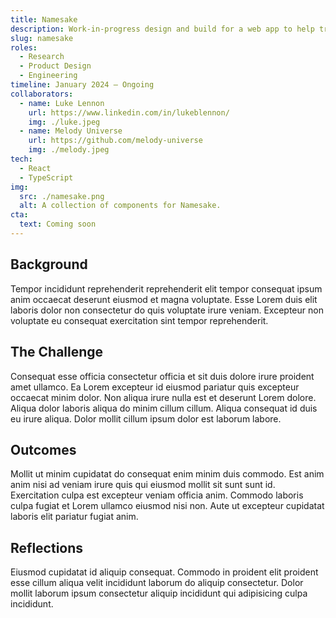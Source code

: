 ```yaml
---
title: Namesake
description: Work-in-progress design and build for a web app to help trans people navigate the (often byzantine) legal name change process.
slug: namesake
roles:
  - Research
  - Product Design
  - Engineering
timeline: January 2024 – Ongoing
collaborators: 
  - name: Luke Lennon
    url: https://www.linkedin.com/in/lukeblennon/
    img: ./luke.jpeg
  - name: Melody Universe
    url: https://github.com/melody-universe
    img: ./melody.jpeg
tech:
  - React
  - TypeScript
img:
  src: ./namesake.png
  alt: A collection of components for Namesake.
cta:
  text: Coming soon
---
```


## Background

Tempor incididunt reprehenderit reprehenderit elit tempor consequat ipsum anim occaecat deserunt eiusmod et magna voluptate. Esse Lorem duis elit laboris dolor non consectetur do quis voluptate irure veniam. Excepteur non voluptate eu consequat exercitation sint tempor reprehenderit.

## The Challenge

Consequat esse officia consectetur officia et sit duis dolore irure proident amet ullamco. Ea Lorem excepteur id eiusmod pariatur quis excepteur occaecat minim dolor. Non aliqua irure nulla est et deserunt Lorem dolore. Aliqua dolor laboris aliqua do minim cillum cillum. Aliqua consequat id duis eu irure aliqua. Dolor mollit cillum ipsum dolor est laborum labore.

## Outcomes

Mollit ut minim cupidatat do consequat enim minim duis commodo. Est anim anim nisi ad veniam irure quis qui eiusmod mollit sit sunt sunt id. Exercitation culpa est excepteur veniam officia anim. Commodo laboris culpa fugiat et Lorem ullamco eiusmod nisi non. Aute ut excepteur cupidatat laboris elit pariatur fugiat anim.

## Reflections

Eiusmod cupidatat id aliquip consequat. Commodo in proident elit proident esse cillum aliqua velit incididunt laborum do aliquip consectetur. Dolor mollit laborum ipsum consectetur aliquip incididunt qui adipisicing culpa incididunt.
